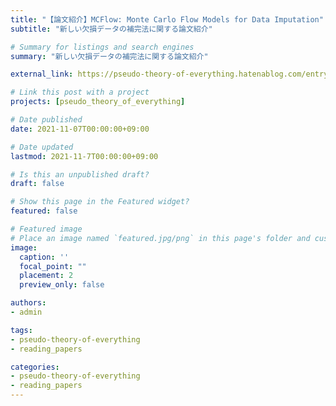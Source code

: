```yaml
---
title: "【論文紹介】MCFlow: Monte Carlo Flow Models for Data Imputation"
subtitle: "新しい欠損データの補完法に関する論文紹介"

# Summary for listings and search engines
summary: "新しい欠損データの補完法に関する論文紹介"

external_link: https://pseudo-theory-of-everything.hatenablog.com/entry/2021/11/07/143102

# Link this post with a project
projects: [pseudo_theory_of_everything]

# Date published
date: 2021-11-07T00:00:00+09:00

# Date updated
lastmod: 2021-11-7T00:00:00+09:00

# Is this an unpublished draft?
draft: false

# Show this page in the Featured widget?
featured: false

# Featured image
# Place an image named `featured.jpg/png` in this page's folder and customize its options here.
image:
  caption: ''
  focal_point: ""
  placement: 2
  preview_only: false

authors:
- admin

tags:
- pseudo-theory-of-everything
- reading_papers

categories:
- pseudo-theory-of-everything
- reading_papers
---
```


